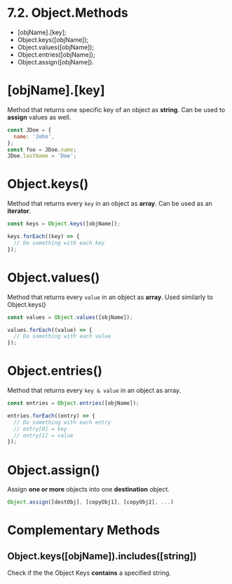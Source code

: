 # 7.2. Object.Methods

- [objName].[key];
- Object.keys([objName]);
- Object.values([objName]);
- Object.entries([objName]);
- Object.assign([objName]).

# [objName].[key]

Method that returns one specific key of an object as **string**. Can be used to **assign** values as well.

```jsx
const JDoe = {
  name: 'John',
};
const foo = JDoe.name;
JDoe.lastName = 'Doe';
```

# Object.keys()

Method that returns every `key` in an object as **array**. Can be used as an **iterator**.

```jsx
const keys = Object.keys([objName]);

keys.forEach((key) => {
  // Do something with each key
});
```

# Object.values()

Method that returns every `value` in an object as **array**. Used similarly to Object.keys()

```jsx
const values = Object.values([objName]);

values.forEach((value) => {
  // Do something with each value
});
```

# Object.entries()

Method that returns every `key & value` in an object as array.

```jsx
const entries = Object.entries([objName]);

entries.forEach((entry) => {
  // Do something with each entry
  // entry[0] = key
  // entry[1] = value
});
```

# Object.assign()

Assign **one or more** objects into one **destination** object.

```jsx
Object.assign([destObj], [copyObj1], [copyObj2], ...)
```

# Complementary Methods

## Object.keys([objName]).includes([string])

Check if the the Object Keys **contains** a specified string.
